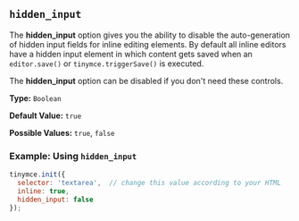 ## `hidden_input`

The **hidden_input** option gives you the ability to disable the auto-generation of hidden input fields for inline editing elements. By default all inline editors have a hidden input element in which content gets saved when an `editor.save()` or `tinymce.triggerSave()` is executed.

The **hidden_input** option can be disabled if you don't need these controls.

**Type:** `Boolean`

**Default Value:** `true`

**Possible Values:** `true`, `false`

### Example: Using `hidden_input`

```js
tinymce.init({
  selector: 'textarea',  // change this value according to your HTML
  inline: true,
  hidden_input: false
});
```
